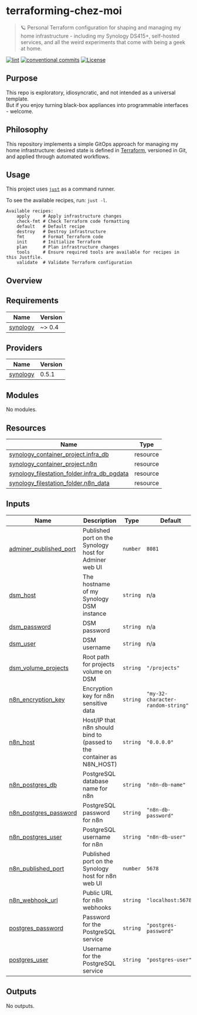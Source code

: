 # terraforming-chez-moi

> 🪐 Personal Terraform configuration for shaping and managing my home infrastructure - including my Synology DS415+, self-hosted services, and all the weird experiments that come with being a geek at home.

[![lint](https://img.shields.io/github/actions/workflow/status/ccamel/terraforming-chez-moi/lint.yml?branch=main&label=lint&style=for-the-badge&logo=github)](https://github.com/ccamel/terraforming-chez-moi/actions/workflows/lint.yml)
[![conventional commits](https://img.shields.io/badge/Conventional%20Commits-1.0.0-yellow.svg?style=for-the-badge&logo=conventionalcommits)](https://conventionalcommits.org)
[![License](https://img.shields.io/badge/License-BSD_3--Clause-blue.svg?style=for-the-badge)](https://opensource.org/licenses/BSD-3-Clause)

## Purpose

This repo is exploratory, idiosyncratic, and not intended as a universal template.  
But if you enjoy turning black-box appliances into programmable interfaces - welcome.

## Philosophy

This repository implements a simple GitOps approach for managing my home infrastructure: desired state is defined in [Terraform](https://developer.hashicorp.com/terraform), versioned in Git, and applied through automated workflows.

## Usage

This project uses [`just`](https://github.com/casey/just) as a command runner.

To see the available recipes, run: `just -l`.

<!-- BEGIN_JUST_RECIPES -->

```text
Available recipes:
    apply     # Apply infrastructure changes
    check-fmt # Check Terraform code formatting
    default   # Default recipe
    destroy   # Destroy infrastructure
    fmt       # Format Terraform code
    init      # Initialize Terraform
    plan      # Plan infrastructure changes
    tools     # Ensure required tools are available for recipes in this Justfile.
    validate  # Validate Terraform configuration
```

<!-- END_JUST_RECIPES -->

## Overview

<!-- BEGIN_TF_DOCS -->

## Requirements

| Name                                                                  | Version |
| --------------------------------------------------------------------- | ------- |
| <a name="requirement_synology"></a> [synology](#requirement_synology) | ~> 0.4  |

## Providers

| Name                                                            | Version |
| --------------------------------------------------------------- | ------- |
| <a name="provider_synology"></a> [synology](#provider_synology) | 0.5.1   |

## Modules

No modules.

## Resources

| Name                                                                                                                                                        | Type     |
| ----------------------------------------------------------------------------------------------------------------------------------------------------------- | -------- |
| [synology_container_project.infra_db](https://registry.terraform.io/providers/synology-community/synology/latest/docs/resources/container_project)          | resource |
| [synology_container_project.n8n](https://registry.terraform.io/providers/synology-community/synology/latest/docs/resources/container_project)               | resource |
| [synology_filestation_folder.infra_db_pgdata](https://registry.terraform.io/providers/synology-community/synology/latest/docs/resources/filestation_folder) | resource |
| [synology_filestation_folder.n8n_data](https://registry.terraform.io/providers/synology-community/synology/latest/docs/resources/filestation_folder)        | resource |

## Inputs

| Name                                                                                                | Description                                                           | Type     | Default                           | Required |
| --------------------------------------------------------------------------------------------------- | --------------------------------------------------------------------- | -------- | --------------------------------- | :------: |
| <a name="input_adminer_published_port"></a> [adminer_published_port](#input_adminer_published_port) | Published port on the Synology host for Adminer web UI                | `number` | `8081`                            |    no    |
| <a name="input_dsm_host"></a> [dsm_host](#input_dsm_host)                                           | The hostname of my Synology DSM instance                              | `string` | n/a                               |   yes    |
| <a name="input_dsm_password"></a> [dsm_password](#input_dsm_password)                               | DSM password                                                          | `string` | n/a                               |   yes    |
| <a name="input_dsm_user"></a> [dsm_user](#input_dsm_user)                                           | DSM username                                                          | `string` | n/a                               |   yes    |
| <a name="input_dsm_volume_projects"></a> [dsm_volume_projects](#input_dsm_volume_projects)          | Root path for projects volume on DSM                                  | `string` | `"/projects"`                     |    no    |
| <a name="input_n8n_encryption_key"></a> [n8n_encryption_key](#input_n8n_encryption_key)             | Encryption key for n8n sensitive data                                 | `string` | `"my-32-character-random-string"` |    no    |
| <a name="input_n8n_host"></a> [n8n_host](#input_n8n_host)                                           | Host/IP that n8n should bind to (passed to the container as N8N_HOST) | `string` | `"0.0.0.0"`                       |    no    |
| <a name="input_n8n_postgres_db"></a> [n8n_postgres_db](#input_n8n_postgres_db)                      | PostgreSQL database name for n8n                                      | `string` | `"n8n-db-name"`                   |    no    |
| <a name="input_n8n_postgres_password"></a> [n8n_postgres_password](#input_n8n_postgres_password)    | PostgreSQL password for n8n                                           | `string` | `"n8n-db-password"`               |    no    |
| <a name="input_n8n_postgres_user"></a> [n8n_postgres_user](#input_n8n_postgres_user)                | PostgreSQL username for n8n                                           | `string` | `"n8n-db-user"`                   |    no    |
| <a name="input_n8n_published_port"></a> [n8n_published_port](#input_n8n_published_port)             | Published port on the Synology host for n8n web UI                    | `number` | `5678`                            |    no    |
| <a name="input_n8n_webhook_url"></a> [n8n_webhook_url](#input_n8n_webhook_url)                      | Public URL for n8n webhooks                                           | `string` | `"localhost:5678"`                |    no    |
| <a name="input_postgres_password"></a> [postgres_password](#input_postgres_password)                | Password for the PostgreSQL service                                   | `string` | `"postgres-password"`             |    no    |
| <a name="input_postgres_user"></a> [postgres_user](#input_postgres_user)                            | Username for the PostgreSQL service                                   | `string` | `"postgres-user"`                 |    no    |

## Outputs

No outputs.

<!-- END_TF_DOCS -->
